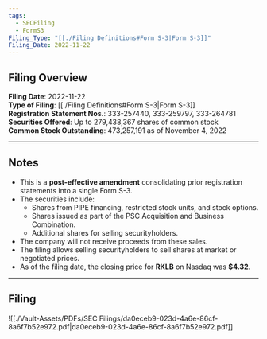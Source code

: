 ```yaml
---
tags:
  - SECFiling
  - FormS3
Filing_Type: "[[./Filing Definitions#Form S-3|Form S-3]]"
Filing_Date: 2022-11-22
---
```


## Filing Overview

**Filing Date**: 2022-11-22  
**Type of Filing**: [[./Filing Definitions#Form S-3|Form S-3]]  
**Registration Statement Nos.**: 333-257440, 333-259797, 333-264781  
**Securities Offered**: Up to 279,438,367 shares of common stock  
**Common Stock Outstanding**: 473,257,191 as of November 4, 2022  

---

## Notes

- This is a **post-effective amendment** consolidating prior registration statements into a single Form S-3.  
- The securities include:
  - Shares from PIPE financing, restricted stock units, and stock options.
  - Shares issued as part of the PSC Acquisition and Business Combination.
  - Additional shares for selling securityholders.
- The company will not receive proceeds from these sales.  
- The filing allows selling securityholders to sell shares at market or negotiated prices.  
- As of the filing date, the closing price for **RKLB** on Nasdaq was **$4.32**.

---

## Filing

![[./Vault-Assets/PDFs/SEC Filings/da0eceb9-023d-4a6e-86cf-8a6f7b52e972.pdf|da0eceb9-023d-4a6e-86cf-8a6f7b52e972.pdf]]
